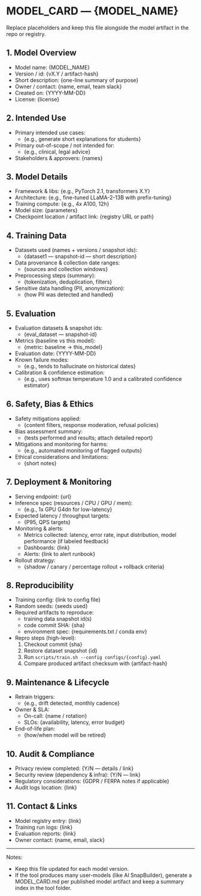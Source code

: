 # MODEL_CARD — {MODEL_NAME}

Replace placeholders and keep this file alongside the model artifact in the repo or registry.

## 1. Model Overview
- Model name: {MODEL_NAME}
- Version / id: {vX.Y / artifact-hash}
- Short description: {one-line summary of purpose}
- Owner / contact: {name, email, team slack}
- Created on: {YYYY-MM-DD}
- License: {license}

## 2. Intended Use
- Primary intended use cases:
  - {e.g., generate short explanations for students}
- Primary out-of-scope / not intended for:
  - {e.g., clinical, legal advice}
- Stakeholders & approvers: {names}

## 3. Model Details
- Framework & libs: {e.g., PyTorch 2.1, transformers X.Y}
- Architecture: {e.g., fine-tuned LLaMA-2-13B with prefix-tuning}
- Training compute: {e.g., 4x A100, 12h}
- Model size: {parameters}
- Checkpoint location / artifact link: {registry URL or path}

## 4. Training Data
- Datasets used (names + versions / snapshot ids):
  - {dataset1 — snapshot-id — short description}
- Data provenance & collection date ranges:
  - {sources and collection windows}
- Preprocessing steps (summary):
  - {tokenization, deduplication, filters}
- Sensitive data handling (PII, anonymization):
  - {how PII was detected and handled}

## 5. Evaluation
- Evaluation datasets & snapshot ids:
  - {eval_dataset — snapshot-id}
- Metrics (baseline vs this model):
  - {metric: baseline -> this_model}
- Evaluation date: {YYYY-MM-DD}
- Known failure modes:
  - {e.g., tends to hallucinate on historical dates}
- Calibration & confidence estimation:
  - {e.g., uses softmax temperature 1.0 and a calibrated confidence estimator}

## 6. Safety, Bias & Ethics
- Safety mitigations applied:
  - {content filters, response moderation, refusal policies}
- Bias assessment summary:
  - {tests performed and results; attach detailed report}
- Mitigations and monitoring for harms:
  - {e.g., automated monitoring of flagged outputs}
- Ethical considerations and limitations:
  - {short notes}

## 7. Deployment & Monitoring
- Serving endpoint: {url}
- Inference spec (resources / CPU / GPU / mem):
  - {e.g., 1x GPU G4dn for low-latency}
- Expected latency / throughput targets:
  - {P95, QPS targets}
- Monitoring & alerts:
  - Metrics collected: latency, error rate, input distribution, model performance (if labeled feedback)
  - Dashboards: {link}
  - Alerts: {link to alert runbook}
- Rollout strategy:
  - {shadow / canary / percentage rollout + rollback criteria}

## 8. Reproducibility
- Training config: {link to config file}
- Random seeds: {seeds used}
- Required artifacts to reproduce:
  - training data snapshot id(s)
  - code commit SHA: {sha}
  - environment spec: {requirements.txt / conda env}
- Repro steps (high-level):
  1. Checkout commit {sha}
  2. Restore dataset snapshot {id}
  3. Run `scripts/train.sh --config configs/{config}.yaml`
  4. Compare produced artifact checksum with {artifact-hash}

## 9. Maintenance & Lifecycle
- Retrain triggers:
  - {e.g., drift detected, monthly cadence}
- Owner & SLA:
  - On-call: {name / rotation}
  - SLOs: {availability, latency, error budget}
- End-of-life plan:
  - {how/when model will be retired}

## 10. Audit & Compliance
- Privacy review completed: {Y/N — details / link}
- Security review (dependency & infra): {Y/N — link}
- Regulatory considerations: {GDPR / FERPA notes if applicable}
- Audit logs location: {link}

## 11. Contact & Links
- Model registry entry: {link}
- Training run logs: {link}
- Evaluation reports: {link}
- Owner contact: {name, email, slack}

---
Notes:
- Keep this file updated for each model version.
- If the tool produces many user-models (like AI SnapBuilder), generate a MODEL_CARD.md per published model artifact and keep a summary index in the tool folder.
